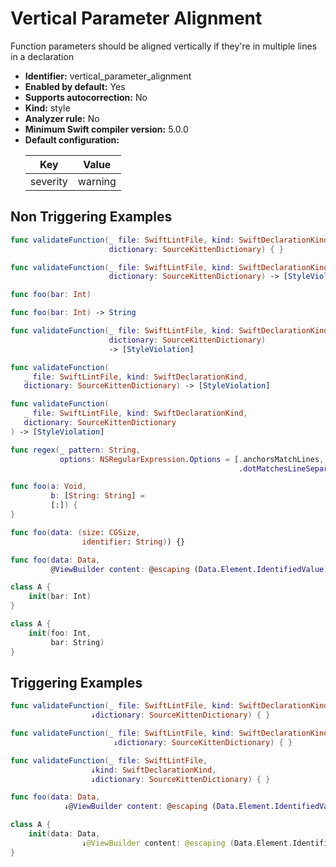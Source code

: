 # Vertical Parameter Alignment

Function parameters should be aligned vertically if they're in multiple lines in a declaration

* **Identifier:** vertical_parameter_alignment
* **Enabled by default:** Yes
* **Supports autocorrection:** No
* **Kind:** style
* **Analyzer rule:** No
* **Minimum Swift compiler version:** 5.0.0
* **Default configuration:**
  <table>
  <thead>
  <tr><th>Key</th><th>Value</th></tr>
  </thead>
  <tbody>
  <tr>
  <td>
  severity
  </td>
  <td>
  warning
  </td>
  </tr>
  </tbody>
  </table>

## Non Triggering Examples

```swift
func validateFunction(_ file: SwiftLintFile, kind: SwiftDeclarationKind,
                      dictionary: SourceKittenDictionary) { }
```

```swift
func validateFunction(_ file: SwiftLintFile, kind: SwiftDeclarationKind,
                      dictionary: SourceKittenDictionary) -> [StyleViolation]
```

```swift
func foo(bar: Int)
```

```swift
func foo(bar: Int) -> String
```

```swift
func validateFunction(_ file: SwiftLintFile, kind: SwiftDeclarationKind,
                      dictionary: SourceKittenDictionary)
                      -> [StyleViolation]
```

```swift
func validateFunction(
   _ file: SwiftLintFile, kind: SwiftDeclarationKind,
   dictionary: SourceKittenDictionary) -> [StyleViolation]
```

```swift
func validateFunction(
   _ file: SwiftLintFile, kind: SwiftDeclarationKind,
   dictionary: SourceKittenDictionary
) -> [StyleViolation]
```

```swift
func regex(_ pattern: String,
           options: NSRegularExpression.Options = [.anchorsMatchLines,
                                                   .dotMatchesLineSeparators]) -> NSRegularExpression
```

```swift
func foo(a: Void,
         b: [String: String] =
         [:]) {
}
```

```swift
func foo(data: (size: CGSize,
                identifier: String)) {}
```

```swift
func foo(data: Data,
         @ViewBuilder content: @escaping (Data.Element.IdentifiedValue) -> Content) {}
```

```swift
class A {
    init(bar: Int)
}
```

```swift
class A {
    init(foo: Int,
         bar: String)
}
```

## Triggering Examples

```swift
func validateFunction(_ file: SwiftLintFile, kind: SwiftDeclarationKind,
                  ↓dictionary: SourceKittenDictionary) { }
```

```swift
func validateFunction(_ file: SwiftLintFile, kind: SwiftDeclarationKind,
                       ↓dictionary: SourceKittenDictionary) { }
```

```swift
func validateFunction(_ file: SwiftLintFile,
                  ↓kind: SwiftDeclarationKind,
                  ↓dictionary: SourceKittenDictionary) { }
```

```swift
func foo(data: Data,
            ↓@ViewBuilder content: @escaping (Data.Element.IdentifiedValue) -> Content) {}
```

```swift
class A {
    init(data: Data,
                ↓@ViewBuilder content: @escaping (Data.Element.IdentifiedValue) -> Content) {}
}
```
